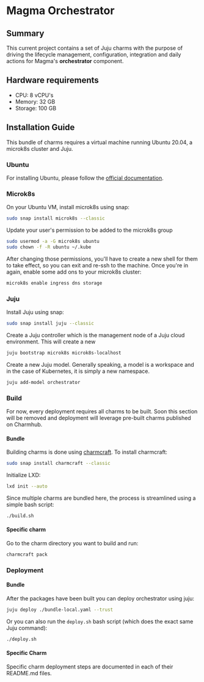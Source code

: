 # Magma Orchestrator

## Summary

This current project contains a set of Juju charms with the purpose of driving the lifecycle 
management, configuration, integration and daily actions for Magma's **orchestrator** component.

## Hardware requirements
- CPU: 8 vCPU's
- Memory: 32 GB
- Storage: 100 GB

## Installation Guide
This bundle of charms requires a virtual machine running Ubuntu 20.04, a microk8s cluster and Juju.

### Ubuntu
For installing Ubuntu, please follow the [official documentation](https://releases.ubuntu.com/20.04/).

### Microk8s
On your Ubuntu VM, install microk8s using snap:

```bash
sudo snap install microk8s --classic
```
Update your user's permission to be added to the microk8s group

```bash
sudo usermod -a -G microk8s ubuntu
sudo chown -f -R ubuntu ~/.kube
```
After changing those permissions, you'll have to create a new shell for them to take effect, so 
you can exit and re-ssh to the machine. Once you're in again, enable some add ons to your microk8s
cluster:

```bash
microk8s enable ingress dns storage
```

### Juju
Install Juju using snap:

```bash
sudo snap install juju --classic
```

Create a Juju controller which is the management node of a Juju cloud environment. This will create
a new 

```bash
juju bootstrap microk8s microk8s-localhost
```

Create a new Juju model. Generally speaking, a model is a workspace and in the case of Kubernetes, it
is simply a new namespace.

```bash
juju add-model orchestrator
```

### Build

For now, every deployment requires all charms to be built. Soon this section will be removed and 
deployment will leverage pre-built charms published on Charmhub.

#### Bundle

Building charms is done using [charmcraft](https://github.com/canonical/charmcraft). To install 
charmcraft:
```bash
sudo snap install charmcraft --classic
```
Initialize LXD:

```bash
lxd init --auto
```

Since multiple charms are bundled here, the process is streamlined using a simple bash script:
```bash
./build.sh
```

#### Specific charm

Go to the charm directory you want to build and run:

```bash
charmcraft pack
```

### Deployment

#### Bundle

After the packages have been built you can deploy orchestrator using juju:

```bash
juju deploy ./bundle-local.yaml --trust
```

Or you can also run the `deploy.sh` bash script (which does the exact same Juju command):

```bash
./deploy.sh
```

#### Specific Charm

Specific charm deployment steps are documented in each of their README.md files.
